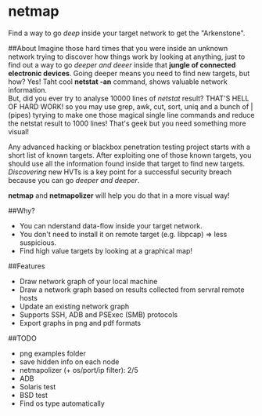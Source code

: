 netmap
======
Find a way to go *deep* inside your target network to get the "Arkenstone".<br>

##About
Imagine those hard times that you were inside an unknown network trying to discover how things work by looking at anything, 
just to find out a way to go *deeper and deeer* inside that **jungle of connected electronic devices**.  Going deeper means you need
to find new targets, but how? Yes! Taht cool **netstat -an** command, shows valuable network information.<br>
But, did you ever try to analyse 10000 lines of *netstat* result? THAT'S HELL OF HARD WORK! so you may use grep, awk, cut, sort, uniq and a bunch of | (pipes)
tyrying to make one those magical single line commands and reduce the netstat result to 1000 lines! That's geek but you need something more visual!

Any advanced hacking or blackbox penetration testing project starts with a short list of known targets. After exploiting
one of those known targets, you should use all the information found inside that target to find new targets.
*Discovering* new HVTs is a key point for a successful security breach because you can go *deeper and deeper*.

**netmap** and **netmapolizer** will help you do that in a more visual way!

##Why?
- You can nderstand data-flow inside your target network.
- You don't need to install it on remote target (e.g. libpcap) => less suspicious.
- Find high value targets by looking at a graphical map!

##Features
- Draw network graph of your local machine
- Draw a network graph based on results collected from servral remote hosts
- Update an existing network graph
- Supports SSH, ADB and PSExec (SMB) protocols
- Export graphs in png and pdf formats

##TODO
- png examples folder<br>
- save hidden info on each node<br>
- netmapolizer (+ os/port/ip filter): 2/5<br>
- ADB<br>
- Solaris test<br>
- BSD test<br>
- Find os type automatically
